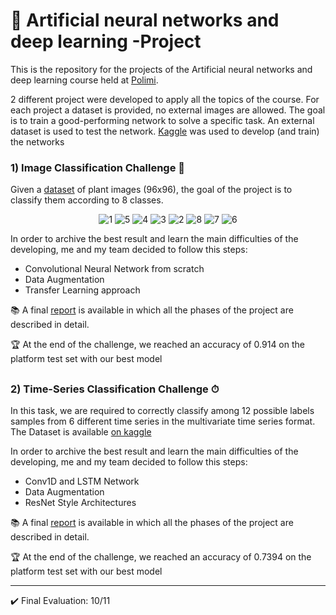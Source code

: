 # :paperclip: Artificial neural networks and deep learning -Project
This is the repository for the projects of the Artificial neural networks and deep learning course held at [Polimi](https://www.polimi.it/).

2 different project were developed to apply all the topics of the course. For each project a dataset is provided, no external images are allowed. The goal is to train a good-performing network to solve a specific task. An external dataset is used to test the network. [Kaggle](https://www.kaggle.com/) was used to develop (and train) the networks

### 1) Image Classification Challenge 🍃
Given a  [dataset](https://www.kaggle.com/datasets/giuseppecalcagno/an2dl-challenge) of plant images (96x96), the goal of the project is to classify them according to 8 classes.

<div align="center">


![1](https://user-images.githubusercontent.com/94358195/224503443-fe261884-7ab4-48aa-bdbc-614352ec2748.jpg)
![5](https://user-images.githubusercontent.com/94358195/224503439-f3127aad-8748-4d55-818b-26b859fb869a.jpg)
![4](https://user-images.githubusercontent.com/94358195/224503440-43ff1eed-3352-40a7-8ab9-392973204408.jpg)
![3](https://user-images.githubusercontent.com/94358195/224503441-7b105306-f8f6-47fc-8acd-af692074e582.jpg)
![2](https://user-images.githubusercontent.com/94358195/224503442-595169c1-e556-4f26-8256-6a5cae3c6f9d.jpg)
![8](https://user-images.githubusercontent.com/94358195/224503444-21f5a73d-73b6-495b-a1cc-159fb7b8e723.jpg)
![7](https://user-images.githubusercontent.com/94358195/224503445-be179301-2869-4477-89fa-974f7c5ddb1d.jpg)
![6](https://user-images.githubusercontent.com/94358195/224503446-70a65bf5-9c84-4adc-9db7-4dbea41a213f.jpg)

</div>

In order to archive the best result and learn the main difficulties of the developing, me and my team decided to follow this steps:
* Convolutional Neural Network from scratch
* Data Augmentation 
* Transfer Learning approach 

📚 A final [report](https://github.com/GppCalcagno/AN2DL-Project/blob/main/Challenge%20%201/Report.pdf) is available in which all the phases of the project are described in detail.

🏆 At the end of the challenge, we reached an accuracy of 0.914 on the platform test set with our best model

##

### 2) Time-Series Classification Challenge ⏱

In this task, we are required to correctly classify among 12 possible labels samples from 6 different time series in the multivariate time series format. The Dataset is available [on kaggle](https://www.kaggle.com/datasets/giuseppecalcagno/an2dl-challenge2)

In order to archive the best result and learn the main difficulties of the developing, me and my team decided to follow this steps:
* Conv1D and LSTM Network
* Data Augmentation 
* ResNet Style Architectures 

📚 A final [report](https://github.com/GppCalcagno/AN2DL-Project/blob/main/Challenge%202/Report.pdf) is available in which all the phases of the project are described in detail.

🏆 At the end of the challenge, we reached an accuracy of 0.7394 on the platform test set with our best model

---
✔️ Final Evaluation: 10/11

